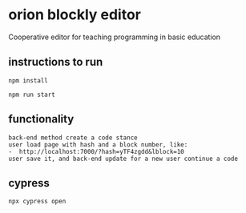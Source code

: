 # orion blockly editor

Cooperative editor for teaching programming in basic education

## instructions to run

    npm install

    npm run start

## functionality
    back-end method create a code stance
    user load page with hash and a block number, like:
    -  http://localhost:7000/?hash=yTF4zgdd&lblock=10
    user save it, and back-end update for a new user continue a code

## cypress

    npx cypress open